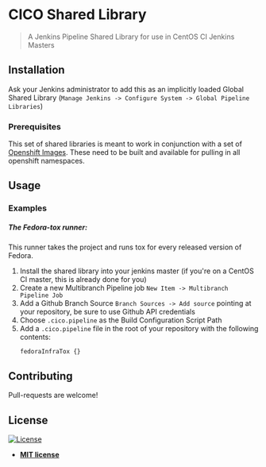 # CICO Shared Library
> A Jenkins Pipeline Shared Library for use in CentOS CI Jenkins Masters

## Installation
Ask your Jenkins administrator to add this as an implicitly loaded Global
Shared Library (`Manage Jenkins -> Configure System -> Global Pipeline
Libraries`)

### Prerequisites
This set of shared libraries is meant to work in conjunction with a set of
[Openshift Images](/centosci/images). These need to be built and available for
pulling in all openshift namespaces.

## Usage

### Examples
##### The Fedora-tox runner:
This runner takes the project and runs tox for every released version of Fedora. 

1. Install the shared library into your jenkins master (if you're on a CentOS
CI master, this is already done for you)
2. Create a new Multibranch Pipeline job `New Item -> Multibranch Pipeline
Job`
3. Add a Github Branch Source `Branch Sources -> Add source` pointing at your
repository, be sure to use Github API credentials
4. Choose `.cico.pipeline` as the Build Configuration Script Path
5. Add a `.cico.pipeline` file in the root of your repository with the following contents:
   ```
   fedoraInfraTox {}
   ``` 

## Contributing
Pull-requests are welcome!

## License

[![License](http://img.shields.io/:license-mit-blue.svg?style=flat-square)](http://badges.mit-license.org)

- **[MIT license](http://opensource.org/licenses/mit-license.php)**
